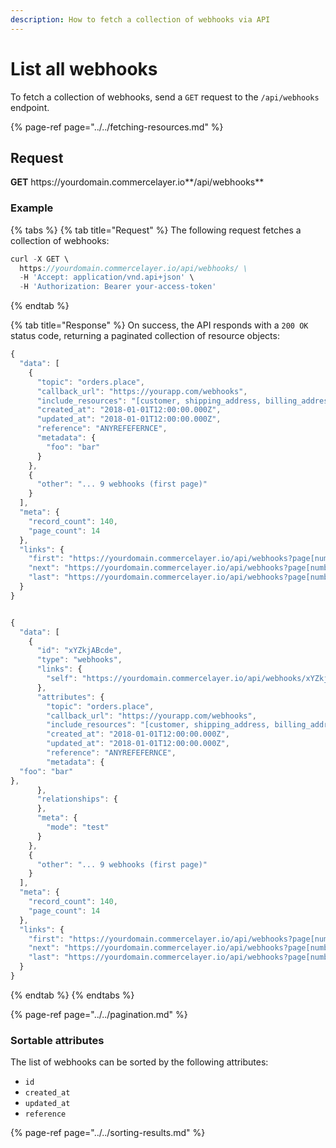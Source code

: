 ```yaml
---
description: How to fetch a collection of webhooks via API
---
```


# List all webhooks

To fetch a collection of webhooks, send a `GET` request to the `/api/webhooks` endpoint.

{% page-ref page="../../fetching-resources.md" %}

## Request

**GET** https://<i></i>yourdomain.commercelayer.io**/api/webhooks**

### **Example**

{% tabs %}
{% tab title="Request" %}
The following request fetches a collection of webhooks:

```javascript
curl -X GET \
  https://yourdomain.commercelayer.io/api/webhooks/ \
  -H 'Accept: application/vnd.api+json' \
  -H 'Authorization: Bearer your-access-token'
```
{% endtab %}

{% tab title="Response" %}
On success, the API responds with a `200 OK` status code, returning a paginated collection of resource objects:

```javascript
{
  "data": [
    {
      "topic": "orders.place",
      "callback_url": "https://yourapp.com/webhooks",
      "include_resources": "[customer, shipping_address, billing_address]",
      "created_at": "2018-01-01T12:00:00.000Z",
      "updated_at": "2018-01-01T12:00:00.000Z",
      "reference": "ANYREFEFERNCE",
      "metadata": {
        "foo": "bar"
      }
    },
    {
      "other": "... 9 webhooks (first page)"
    }
  ],
  "meta": {
    "record_count": 140,
    "page_count": 14
  },
  "links": {
    "first": "https://yourdomain.commercelayer.io/api/webhooks?page[number]=1&page[size]=10",
    "next": "https://yourdomain.commercelayer.io/api/webhooks?page[number]=2&page[size]=10",
    "last": "https://yourdomain.commercelayer.io/api/webhooks?page[number]=14&page[size]=10"
  }
}


{
  "data": [
    {
      "id": "xYZkjABcde",
      "type": "webhooks",
      "links": {
        "self": "https://yourdomain.commercelayer.io/api/webhooks/xYZkjABcde"
      },
      "attributes": {
        "topic": "orders.place",
        "callback_url": "https://yourapp.com/webhooks",
        "include_resources": "[customer, shipping_address, billing_address]",
        "created_at": "2018-01-01T12:00:00.000Z",
        "updated_at": "2018-01-01T12:00:00.000Z",
        "reference": "ANYREFEFERNCE",
        "metadata": {
  "foo": "bar"
},
      },
      "relationships": {
      },
      "meta": {
        "mode": "test"
      }
    },
    {
      "other": "... 9 webhooks (first page)"
    }
  ],
  "meta": {
    "record_count": 140,
    "page_count": 14
  },
  "links": {
    "first": "https://yourdomain.commercelayer.io/api/webhooks?page[number]=1&page[size]=10",
    "next": "https://yourdomain.commercelayer.io/api/webhooks?page[number]=2&page[size]=10",
    "last": "https://yourdomain.commercelayer.io/api/webhooks?page[number]=14&page[size]=10"
  }
}
```
{% endtab %}
{% endtabs %}

{% page-ref page="../../pagination.md" %}

### Sortable attributes

The list of webhooks can be sorted by the following attributes:

* `id`
* `created_at`
* `updated_at`
* `reference`

{% page-ref page="../../sorting-results.md" %}
